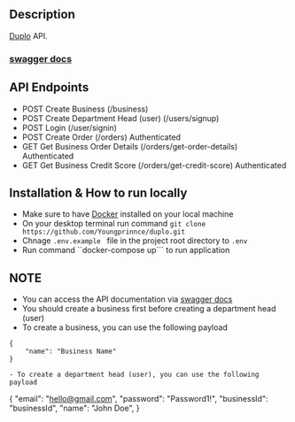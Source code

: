 ## Description

[Duplo](https://github.com/Youngprinnce/duplo) API.

### [swagger docs](http://localhost:3000/api-docs#/) 

## API Endpoints
* POST Create Business                              (/business)
* POST Create Department Head (user)                (/users/signup)
* POST Login                                        (/user/signin)
* POST Create Order                                 (/orders)                      Authenticated
* GET Get Business Order Details                    (/orders/get-order-details)    Authenticated
* GET Get Business Credit Score                     (/orders/get-credit-score)     Authenticated

## Installation & How to run locally
- Make sure to have [Docker](https://www.docker.com/get-started/) installed on your local machine
- On your desktop terminal run command ```git clone https://github.com/Youngprinnce/duplo.git```
- Chnage ```.env.example ``` file in the project root directory to ```.env```
- Run command ``docker-compose up``` to run application

## NOTE
- You can access the API documentation via [swagger docs](http://localhost:3000/api-docs#/)
- You should create a business first before creating a department head (user)
- To create a business, you can use the following payload
```
{
    "name": "Business Name"
}
```
```
- To create a department head (user), you can use the following payload
```
{
    "email": "hello@gmail.com",
    "password": "Password1!",
    "businessId": "businessId",
    "name": "John Doe",
}
```
